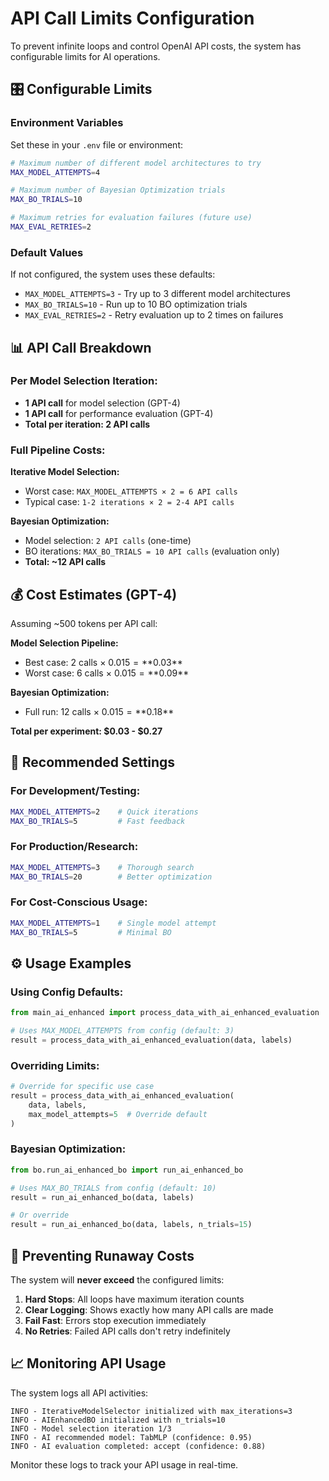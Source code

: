# API Call Limits Configuration

To prevent infinite loops and control OpenAI API costs, the system has configurable limits for AI operations.

## 🎛️ **Configurable Limits**

### **Environment Variables**

Set these in your `.env` file or environment:

```bash
# Maximum number of different model architectures to try
MAX_MODEL_ATTEMPTS=4

# Maximum number of Bayesian Optimization trials
MAX_BO_TRIALS=10

# Maximum retries for evaluation failures (future use)
MAX_EVAL_RETRIES=2
```

### **Default Values**

If not configured, the system uses these defaults:

- `MAX_MODEL_ATTEMPTS=3` - Try up to 3 different model architectures
- `MAX_BO_TRIALS=10` - Run up to 10 BO optimization trials
- `MAX_EVAL_RETRIES=2` - Retry evaluation up to 2 times on failures

## 📊 **API Call Breakdown**

### **Per Model Selection Iteration:**
- **1 API call** for model selection (GPT-4)
- **1 API call** for performance evaluation (GPT-4)
- **Total per iteration: 2 API calls**

### **Full Pipeline Costs:**

**Iterative Model Selection:**
- Worst case: `MAX_MODEL_ATTEMPTS × 2 = 6 API calls`
- Typical case: `1-2 iterations × 2 = 2-4 API calls`

**Bayesian Optimization:**
- Model selection: `2 API calls` (one-time)
- BO iterations: `MAX_BO_TRIALS = 10 API calls` (evaluation only)
- **Total: ~12 API calls**

## 💰 **Cost Estimates (GPT-4)**

Assuming ~500 tokens per API call:

**Model Selection Pipeline:**
- Best case: 2 calls × $0.015 = **$0.03**
- Worst case: 6 calls × $0.015 = **$0.09**

**Bayesian Optimization:**
- Full run: 12 calls × $0.015 = **$0.18**

**Total per experiment: $0.03 - $0.27**

## 🎯 **Recommended Settings**

### **For Development/Testing:**
```bash
MAX_MODEL_ATTEMPTS=2    # Quick iterations
MAX_BO_TRIALS=5         # Fast feedback
```

### **For Production/Research:**
```bash
MAX_MODEL_ATTEMPTS=3    # Thorough search
MAX_BO_TRIALS=20        # Better optimization
```

### **For Cost-Conscious Usage:**
```bash
MAX_MODEL_ATTEMPTS=1    # Single model attempt
MAX_BO_TRIALS=5         # Minimal BO
```

## ⚙️ **Usage Examples**

### **Using Config Defaults:**
```python
from main_ai_enhanced import process_data_with_ai_enhanced_evaluation

# Uses MAX_MODEL_ATTEMPTS from config (default: 3)
result = process_data_with_ai_enhanced_evaluation(data, labels)
```

### **Overriding Limits:**
```python
# Override for specific use case
result = process_data_with_ai_enhanced_evaluation(
    data, labels, 
    max_model_attempts=5  # Override default
)
```

### **Bayesian Optimization:**
```python
from bo.run_ai_enhanced_bo import run_ai_enhanced_bo

# Uses MAX_BO_TRIALS from config (default: 10)
result = run_ai_enhanced_bo(data, labels)

# Or override
result = run_ai_enhanced_bo(data, labels, n_trials=15)
```

## 🚫 **Preventing Runaway Costs**

The system will **never exceed** the configured limits:

1. **Hard Stops**: All loops have maximum iteration counts
2. **Clear Logging**: Shows exactly how many API calls are made
3. **Fail Fast**: Errors stop execution immediately
4. **No Retries**: Failed API calls don't retry indefinitely

## 📈 **Monitoring API Usage**

The system logs all API activities:

```
INFO - IterativeModelSelector initialized with max_iterations=3
INFO - AIEnhancedBO initialized with n_trials=10
INFO - Model selection iteration 1/3
INFO - AI recommended model: TabMLP (confidence: 0.95)
INFO - AI evaluation completed: accept (confidence: 0.88)
```

Monitor these logs to track your API usage in real-time.